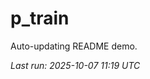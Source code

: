 # p_train

Auto-updating README demo.

<!--START_SECTION:status-->
_Last run: 2025-10-07 11:19 UTC_
<!--END_SECTION:status-->





















































































































































































































































































































































































































































































































































































































































































































































































































































































































































































































































